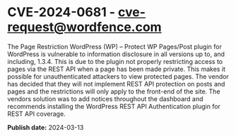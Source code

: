 # CVE-2024-0681 - cve-request@wordfence.com

The Page Restriction WordPress (WP) – Protect WP Pages/Post plugin for WordPress is vulnerable to information disclosure in all versions up to, and including, 1.3.4. This is due to the plugin not properly restricting access to pages via the REST API when a page has been made private. This makes it possible for unauthenticated attackers to view protected pages. The vendor has decided that they will not implement REST API protection on posts and pages and the restrictions will only apply to the front-end of the site. The vendors solution was to add notices throughout the dashboard and recommends installing the WordPress REST API Authentication plugin for REST API coverage.

**Publish date:** 2024-03-13
